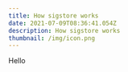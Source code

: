 ```yaml
---
title: How sigstore works
date: 2021-07-09T08:36:41.054Z
description: How sigstore works
thumbnail: /img/icon.png
---
```


Hello
